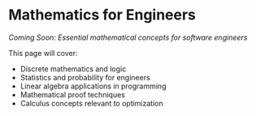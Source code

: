 # Mathematics for Engineers

*Coming Soon: Essential mathematical concepts for software engineers*

This page will cover:
- Discrete mathematics and logic
- Statistics and probability for engineers
- Linear algebra applications in programming
- Mathematical proof techniques
- Calculus concepts relevant to optimization